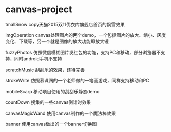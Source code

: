 # canvas-project

tmallSnow copy天猫2015双11优衣库旗舰店首页的飘雪效果

imgOperation canvas处理图片的两个demo，一个包括图片的放大、缩小、灰度变化、下载等，另一个就是图像的放大功能即放大镜

fuzzyPhotos 仿照微信模糊图片发红包的功能，支持PC和移动，部分浏览器不支持，同时android手机不支持

scratchMusic 刮刮乐的效果，还待完善

strokeWrite 仿照慕课网的一个老师做的一笔画游戏，同样支持移动和PC

mobileScarp 移动项目使用的刮刮乐静态demo

countDown 搜集的一些canvas倒计时效果

canvasMagicWand 使用canvas制作的一个魔法棒效果

banner 使用canvas做出的一个banner切换图


